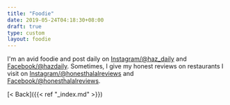 ```yaml
---
title: "Foodie"
date: 2019-05-24T04:18:30+08:00
draft: true
type: custom
layout: foodie
---
```


I'm an avid foodie and post daily on [Instagram/@haz_daily](https://www.instagram.com/haz_daily) and [Facebook/@hazdaily](https://www.facebook.com/hazdaily). Sometimes, I give my honest reviews on restaurants I visit on [Instagram/@honesthalalreviews](https://www.instagram.com/honesthalalreviews) and [Facebook/@honesthalalreviews](https://www.facebook.com/honesthalalreviews).

[&lt; Back]({{< ref "_index.md" >}})